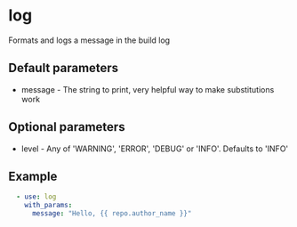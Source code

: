 # log

Formats and logs a message in the build log

## Default parameters

* message - The string to print, very helpful way to make substitutions work

## Optional parameters

* level - Any of 'WARNING', 'ERROR', 'DEBUG' or 'INFO'. Defaults to 'INFO'

## Example

```yml
  - use: log
    with_params:
      message: "Hello, {{ repo.author_name }}"
```
